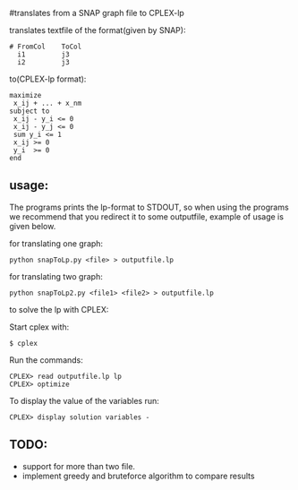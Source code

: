#translates from a SNAP graph file to CPLEX-lp

translates textfile of the format(given by SNAP):

    # FromCol    ToCol
      i1         j3
      i2         j3

to(CPLEX-lp format):

    maximize 
     x_ij + ... + x_nm
    subject to
     x_ij - y_i <= 0
     x_ij - y_j <= 0
     sum y_i <= 1
     x_ij >= 0
     y_i  >= 0
    end

## usage:

The programs prints the lp-format to STDOUT, so when using the programs we recommend that you redirect it to some outputfile, example of usage is given below.

for translating one graph:

    python snapToLp.py <file> > outputfile.lp

for translating two graph:

    python snapToLp2.py <file1> <file2> > outputfile.lp

to solve the lp with CPLEX:

Start cplex with: 

    $ cplex

Run the commands:

    CPLEX> read outputfile.lp lp
    CPLEX> optimize

To display the value of the variables run:

    CPLEX> display solution variables -

## TODO:

* support for more than two file.
* implement greedy and bruteforce algorithm to compare results

